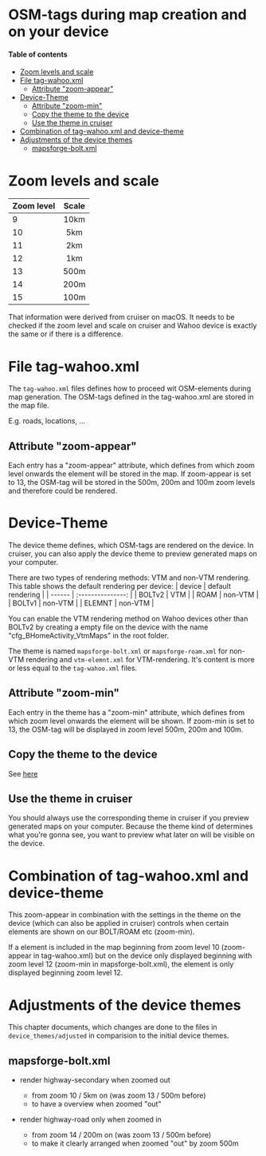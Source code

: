 # OSM-tags during map creation and on your device <!-- omit in toc -->

#### Table of contents <!-- omit in toc -->
- [Zoom levels and scale](#zoom-levels-and-scale)
- [File tag-wahoo.xml](#file-tag-wahooxml)
  - [Attribute "zoom-appear"](#attribute-zoom-appear)
- [Device-Theme](#device-theme)
  - [Attribute "zoom-min"](#attribute-zoom-min)
  - [Copy the theme to the device](#copy-the-theme-to-the-device)
  - [Use the theme in cruiser](#use-the-theme-in-cruiser)
- [Combination of tag-wahoo.xml and device-theme](#combination-of-tag-wahooxml-and-device-theme)
- [Adjustments of the device themes](#adjustments-of-the-device-themes)
  - [mapsforge-bolt.xml](#mapsforge-boltxml)


# Zoom levels and scale
| Zoom level | Scale |
| ---------- | :---: |
| 9          | 10km  |
| 10         |  5km  |
| 11         |  2km  |
| 12         |  1km  |
| 13         | 500m  |
| 14         | 200m  |
| 15         | 100m  |

That information were derived from cruiser on macOS. It needs to be checked if the zoom level and scale on cruiser and Wahoo device is exactly the same or if there is a difference.

# File tag-wahoo.xml
The `tag-wahoo.xml` files defines how to proceed wit OSM-elements during map generation.
The OSM-tags defined in the tag-wahoo.xml are stored in the map file.

E.g. roads, locations, ...

## Attribute "zoom-appear"
Each entry has a "zoom-appear" attribute, which defines from which zoom level onwards the element will be stored in the map. If zoom-appear is set to 13, the OSM-tag will be stored in the 500m, 200m and 100m zoom levels and therefore could be rendered.

# Device-Theme
The device theme defines, which OSM-tags are rendered on the device. In cruiser, you can also apply the device theme to preview generated maps on your computer.

There are two types of rendering methods: VTM and non-VTM rendering. This table shows the default rendering per device:
| device | default rendering |
| ------ | :---------------: |
| BOLTv2 |        VTM        |
| ROAM   |      non-VTM      |
| BOLTv1 |      non-VTM      |
| ELEMNT |      non-VTM      |

You can enable the VTM rendering method on Wahoo devices other than BOLTv2 by creating a empty file on the device with the name "cfg_BHomeActivity_VtmMaps" in the root folder.

The theme is named `mapsforge-bolt.xml` or `mapsforge-roam.xml` for non-VTM rendering and `vtm-elemnt.xml` for VTM-rendering. It's content is more or less equal to the `tag-wahoo.xml` files.

## Attribute "zoom-min"
Each entry in the theme has a "zoom-min" attribute, which defines from which zoom level onwards the element will be shown. If zoom-min is set to 13, the OSM-tag will be displayed in zoom level 500m, 200m and 100m.

## Copy the theme to the device
See [here](COPY_TO_WAHOO.md#Copy-device-theme)

## Use the theme in cruiser
You should always use the corresponding theme in cruiser if you preview generated maps on your computer.
Because the theme kind of determines what you're gonna see, you want to preview what later on will be visible on the device.

# Combination of tag-wahoo.xml and device-theme
This zoom-appear in combination with the settings in the theme on the device (which can also be applied in cruiser) controls when certain elements are shown on our BOLT/ROAM etc (zoom-min).

If a element is included in the map beginning from zoom level 10 (zoom-appear in tag-wahoo.xml) but on the device only displayed beginning with zoom level 12 (zoom-min in mapsforge-bolt.xml), the element is only displayed beginning zoom level 12.

# Adjustments of the device themes
This chapter documents, which changes are done to the files in `device_themes/adjusted` in comparision to the initial device themes.

## mapsforge-bolt.xml
- render highway-secondary when zoomed out
  - from zoom 10 / 5km on (was zoom 13 / 500m before)
  - to have a overview when zoomed "out"

- render highway-road only when zoomed in
  - from zoom 14 / 200m on (was zoom 13 / 500m before)
  - to make it clearly arranged when zoomed "out" by zoom 500m
